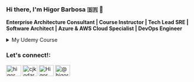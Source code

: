 ### Hi there, I'm Higor Barbosa 🇧🇷 👋

**Enterprise Architecture Consultant | Course Instructor | Tech Lead SRE | Software Architect | Azure & AWS Cloud Specialist | DevOps Engineer**

<details>
<summary>My Udemy Course </summary>

|  |  Course |
|-----:|-----------|
|![image](https://user-images.githubusercontent.com/9197232/206925594-f254cbe1-e1f9-4552-80ac-42335f725574.png)| [Azure Pipelines - CI/CD, Docker e Kubernetes no Azure DevOps](https://www.udemy.com/course/azurepipelines/) - Integração e Entrega Contínua com Azure DevOps usando Docker, Kubernetes, Infraestrutura como Código (IaC) e Database|
| ![image](https://user-images.githubusercontent.com/9197232/206925601-885380f5-d125-417b-b4de-68ad53606205.png)| [Terraform no Azure - Infraestrutura como Código e DevOps](https://www.udemy.com/course/terraformazure/) - Provisionamento de Serviços e Recursos no Microsoft Azure com Hashicorp Terraform   |
|![image](https://user-images.githubusercontent.com/9197232/206925614-9b45aa71-3cbd-4ea1-b922-29d5b1a2428b.png) | [Azure App Service - Aplicações Web App e Containers Docker](https://www.udemy.com/course/azure-app-service/) - Criar, Gerenciar e Publicar App Service com Azure DevOps, Terraform, Docker, Container Registry, DNS e mais...|
| ![image](https://user-images.githubusercontent.com/9197232/206925756-f1dce270-1ed3-4701-824c-ecd833cd21ba.png) | [Azure Boards : Gerenciamento de Projetos com Azure DevOps](https://www.udemy.com/course/azureboards/) - Aprenda a Gerenciar e Planejar seus projetos utilizando o Azure DevOps (antigo TFS / VSTS) |
| ![image](https://user-images.githubusercontent.com/9197232/206925893-c62f70f7-c6a6-4735-94e4-d81d14d831a5.png) | [Microsoft Azure Infraestrutura - Curso Completo](https://www.udemy.com/course/azureinfraestrutura/) - Mais de 25 horas de Treinamento sobre a Plataforma na Nuvem da Microsoft. |
| ![image](https://user-images.githubusercontent.com/9197232/206925996-e46d763f-0a33-4974-b83f-26752f35ca71.png) | [Azure DevOps - Integração Contínua e Entrega Contínua](https://www.udemy.com/course/azuredevops/) - Curso Completo sobre a Plataforma de DevOps da Microsoft. |

</details>

<h3 align="left">Let's connect!:</h3>
<p align="left">
<a href="https://dev.to/higor" target="blank"><img align="center" src="https://cdn.jsdelivr.net/npm/simple-icons@3.0.1/icons/dev-dot-to.svg" alt="higor" height="30" width="40" /></a>
<a href="https://twitter.com/higor" target="blank"><img align="center" src="https://raw.githubusercontent.com/rahuldkjain/github-profile-readme-generator/master/src/images/icons/Social/twitter.svg" alt="cjkodare" height="30" width="40" /></a>
<a href="https://www.linkedin.com/in/higor-barbosa/" target="blank"><img align="center" src="https://raw.githubusercontent.com/rahuldkjain/github-profile-readme-generator/master/src/images/icons/Social/linked-in-alt.svg" alt="Higor Barbosa Linkedin" height="30" width="40" /></a>
<a href="https://medium.com/@higorbarbosa.com" target="blank"><img align="center" src="https://raw.githubusercontent.com/rahuldkjain/github-profile-readme-generator/master/src/images/icons/Social/medium.svg" alt="@higorbarbosa.com" height="30" width="40" /></a>
</p>
